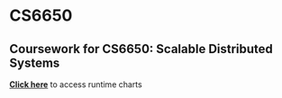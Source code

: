 # CS6650
Coursework for CS6650: Scalable Distributed Systems
---

**[Click here](https://docs.google.com/spreadsheets/d/1kdud-x7zXFro51U1sOeiu2smYxcSakmf5mPUzmrpga8/edit?usp=sharing)** to access runtime charts
